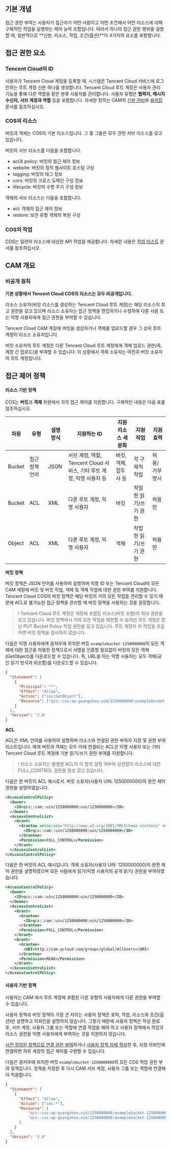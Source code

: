 ## 기본 개념
접근 권한 부여는 사용자가 접근자가 어떤 사람이고 어떤 조건에서 어떤 리소스에 대해 구체적인 작업을 실행하는 제어 능력 조합입니다. 따라서 하나의 접근 권한 행위를 설명할 때, 일반적으로 **신분, 리소스, 작업, 조건(옵션)**이 4가지의 요소를 포함합니다.

## 접근 권한 요소

### Tencent Cloud의 ID

사용자가 Tencent Cloud 계정을 등록할 때, 시스템은 Tencent Cloud 서비스에 로그인하는 루트 계정 신분 하나를 생성합니다. Tencent Cloud 루트 계정은 사용자 관리 기능을 통해 다른 역할을 맡은 분류 사용자를 관리합니다. 사용자 유형은 **협력자, 메시지 수신자, 서브 계정과 역할** 등을 포함합니다. 자세한 정의는 CAM의 [신분 관리](https://cloud.tencent.com/document/product/598/13665)와 [용어집](https://cloud.tencent.com/document/product/598/18564) 문서를 참조하십시오.

### COS의 리소스

 버킷과 객체는 COS의 기본 리소스입니다. 그 중 그들은 모두 관련 서브 리소스를 갖고 있습니다.

버킷의 서브 리소스를 다음을 포함합니다.

- acl과 policy: 버킷의 접근 제어 정보
- website: 버킷의 정적 웹사이트 호스팅 구성
- tagging: 버킷의 태그 정보
- cors: 버킷의 크로스 도메인 구성 정보
- lifecycle: 버킷의 수명 주기 구성 정보

객체의 서브 리소스는 다음을 포함합니다.

- acl: 객체의 접근 제어 정보
- restore: 보관 유형 객체의 복원 구성

### COS의 작업

COS는 일련의 리소스에 대상한 API 작업을 제공합니다. 자세한 내용은 [작업 리스트](https://cloud.tencent.com/document/product/436/10111) 문서를 참조하십시오.

## CAM 개요

### 비공개 원칙

**기본 상황에서 Tencent Cloud COS의 리소스는 모두 비공개입니다.**

리소스 소유자(버킷 리소스를 생성하는 Tencent Cloud 루트 계정)는 해당 리소스의 최고 권한을 갖고 있으며 리소스 소유자는 접근 정책을 편집하거나 수정하여 다른 사람 또는 익명 사용자에게 접근 권한을 부여할 수 있습니다.

Tencent Cloud CAM 계정에 버킷을 생성하거나 객체를 업로드할 경우 그 상위 루트 계정이 리소스 소유자입니다.

버킷 소유자의 루트 계정은 다른 Tencent Cloud 루트 계정에게 객체 업로드 권한(즉, 계정 간 업로드)을 부여할 수 있습니다. 이 상황에서 객체 소유자는 여전히 버킷 소유자의 루트 계정입니다.

## 접근 제어 정책

#### 리소스 기반 정책

COS는 **버킷**과 **객체** 차원에서 각각 접근 제어를 지원합니다. 구체적인 내용은 다음 표를 참조하십시오.

| 차원   | 유형                   | 설명 방식 | 지원하는 ID                                       | 지원 리소스 세분화       | 지원 작업         | 지원 효력    |
| ------ | ---------------------- | -------- | ------------------------------------------------ | -------------------- | ------------------ | ------------- |
| Bucket | 접근 정책 언어 | JSON     | 서브 계정, 역할, Tencent Cloud 서비스, 기타 루트 계정, 익명 사용자 등 | 버킷, 객체, 접두사 등 | 각 구체적 작업   | 허용/거부 명시 |
| Bucket | ACL   | XML      | 다른 루트 계정, 익명 사용자                             | 버킷               | 작업한 읽기/쓰기 권한 | 허용만        |
| Object | ACL     | XML      |  다른 루트 계정, 익명 사용자                             | 객체                 | 작업한 읽기/쓰기 권한 | 허용만        |

**버킷 정책**

버킷 정책은 JSON 언어를 사용하여 설명하며 익명 ID 또는 Tencent Cloud의 모든 CAM 계정에 버킷 및 버킷 작업, 객체 및 객체 작업에 대한 권한 부여를 지원합니다. Tencent Cloud COS의 버킷 정책은 해당 버킷의 거의 모든 작업을 관리할 수 있기 때문에 ACL로 불가능한 접근 정책을 관리할 때 버킷 정책을 사용하는 것을 권장합니다.

>! Tencent Cloud 루트 계정은 계정에 포함된 리소스(버킷 포함)의 최대 권한을 갖고 있습니다. 버킷 정책에서 거의 모든 작업을 제한할 수 있지만 루트 계정은 항상 PUT Bucket Policy 작업 권한을 갖고 있습니다. 루트 계정이 이 작업을 호출하면 버킷 정책을 검사하지 않습니다.

다음은 익명 사용자에게 광저우에 위치한 버킷 `examplebucket-1250000000`의 모든 객체에 대한 접근을 허용한 정책으로서 서명을 인증할 필요없이 버킷의 모든 객체(GetObject)를 다운로드할 수 있습니다. 즉, URL을 아는 익명 사용자는 모두 객체(공인 읽기 방식과 비슷함)를 다운로드할 수 있습니다.

```json
{
  "Statement": [
    {
      "Principal": "*",
      "Effect": "Allow",
      "Action": ["cos:GetObject"],
      "Resource": ["qcs::cos:ap-guangzhou:uid/1250000000:examplebucket-1250000000/*"]
    }
  ],
  "Version": "2.0"
}
```

**ACL**

ACL은 XML 언어를 사용하여 설명하며 리소스와 연결된 권한 부여자 지정 및 권한 부여 리스트입니다. 매개 버킷과 객체는 모두 이에 연결되는 ACL은 익명 사용자 또는 기타 Tencent Cloud 루트 계정에 기본 읽기/쓰기 권한 부여를 지원합니다.

>! 리소스 소유자는 발행한 ACL의 이 항목 설명 여부와 상관없이 리소스에 대한 FULL_CONTROL 권한을 항상 갖고 있습니다.

다음은 한 버킷의 ACL 예시로서. 버킷 소유자(사용자 UIN: 1250000000)의 완전 제어 권한을 설명하였습니다.

```xml
<AccessControlPolicy>
  <Owner>
    <ID>qcs::cam::uin/1250000000:uin/1250000000</ID>
  </Owner>
  <AccessControlList>
    <Grant>
      <Grantee xmlns:xsi="http://www.w3.org/2001/XMLSchema-instance" xsi:type="RootAccount">
        <ID>qcs::cam::uin/1250000000:uin/1250000000</ID>
      </Grantee>
      <Permission>FULL_CONTROL</Permission>
    </Grant>
  </AccessControlList>
</AccessControlPolicy>
```

다음은 한 버킷의 ACL 예시입니다. 객체 소유자(사용자 UIN: 1250000000)의 완전 제어 권한을 설명하였으며 모든 사람에게 읽기(익명 사용자의 공개 읽기) 권한을 부여하였습니다.

```xml
<AccessControlPolicy>
  <Owner>
    <ID>qcs::cam::uin/1250000000:uin/1250000000</ID>
  </Owner>
  <AccessControlList>
    <Grant>
      <Grantee>
        <ID>qcs::cam::uin/1250000000:uin/1250000000</ID>
      </Grantee>
      <Permission>FULL_CONTROL</Permission>
    </Grant>
    <Grant>
      <Grantee>
        <URI>http://cam.qcloud.com/groups/global/AllUsers</URI>
      </Grantee>
      <Permission>READ</Permission>
    </Grant>
  </AccessControlList>
</AccessControlPolicy>
```

#### 사용자 기반 정책

사용자는 CAM 에서 루트 계정에 포함된 다른 유형의 사용자에게 다른 권한을 부여할 수 있습니다.

사용자 정책과 버킷 정책의 가장 큰 차이는 사용자 정책은 효력, 작업, 리소스와 조건(옵션)만 설명하고 의뢰인을 설명하지 않습니다. 그렇기 때문에 사용자 정책은 작성 완료 후, 서브 계정, 사용자 그룹 또는 역할에 연결 작업을 해야 하고 사용자 정책에서 작업과 리소스 권한을 익명 사용자에게 부여하는 것을 지원하지 않습니다.

[사전 정의된 정책으로 연결 권한 부여](https://cloud.tencent.com/document/product/598/10602)하거나 [사용자 정책 자체 작성](https://cloud.tencent.com/document/product/598/10603)한 후, 지정 의뢰인에 연결하면 하위 계정의 접근 제어를 구현할 수 있습니다.

다음은 광저우에 위치한 버킷 `examplebucket-1250000000`의 모든 COS 작업 권한 부여 정책입니다. 정책을 저장한 후 다시 CAM 서브 계정, 사용자 그룹 또는 역할에 연결해야 적용합니다.

```json
{
  "Statement": [
    {
      "Effect": "Allow",
      "Action": ["cos:*"],
      "Resource": [
          "qcs::cos:ap-guangzhou:uid/1250000000:examplebucket-1250000000/*",
          "qcs::cos:ap-guangzhou:uid/1250000000:examplebucket-1250000000/"
      ]
    }
  ],
  "Version": "2.0"
}
```
